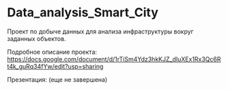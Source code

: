 # Data_analysis_Smart_City

Проект по добыче данных для анализа инфраструктуры вокруг заданных объектов.

Подробное описание проекта: https://docs.google.com/document/d/1rTiSm4Ydz3hkKJZ_dIuXEx1Rx3Qc6Rt4k_guRq34fYw/edit?usp=sharing

Презентация: (еще не завершена)
